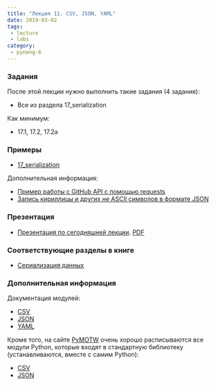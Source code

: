 ```yaml
---
title: "Лекция 11. CSV, JSON, YAML"
date: 2019-03-02
tags:
 - lecture
 - labs
category:
 - pyneng-6
---
```


### Задания

После этой лекции нужно выполнить такие задания (4 задания):

* Все из раздела 17_serialization

Как минимум:

* 17.1, 17.2, 17.2a


### Примеры

* [17_serialization](https://github.com/pyneng/pyneng-online-jan-apr-2019/tree/master/examples/17_serialization)

Дополнительная информация:
* [Пример работы с GitHub API с помощью requests](https://pyneng.github.io/pyneng-3/GitHub-API-JSON-example/)
* [Запись кириллицы и других не ASCII символов в формате JSON](https://pyneng.github.io/pyneng-3/json-module/)

### Презентация

* [Презентация по сегодняшней лекции](https://gitpitch.com/natenka/pyneng-slides/py3-serialization). [PDF](https://github.com/pyneng/pyneng-online-jan-apr-2018/blob/master/presentations/17_serialization.pdf)


### Соответствующие разделы в книге

* [Сериализация данных](https://natenka.gitbook.io/pyneng/part_iv/17_serialization)


### Дополнительная информация

Документация модулей:

* [CSV](https://docs.python.org/3/library/csv.html)
* [JSON](https://docs.python.org/3/library/json.html)
* [YAML](http://pyyaml.org/wiki/PyYAMLDocumentation)

Кроме того, на сайте [PyMOTW](https://pymotw.com/3/index.html) очень хорошо расписываются все модули Python, которые входят в стандартную библиотеку (устанавливаются, вместе с самим Python):

* [CSV](https://pymotw.com/3/csv/index.html)
* [JSON](https://pymotw.com/3/json/index.html)



